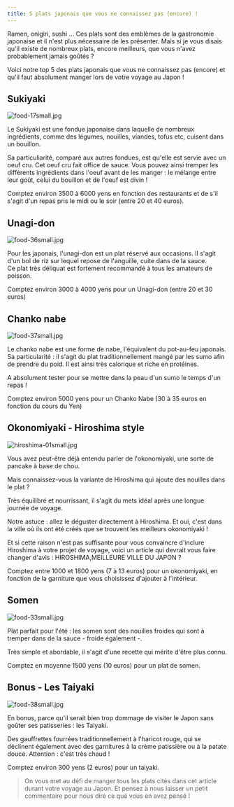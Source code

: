 ```yaml
---
title: 5 plats japonais que vous ne connaissez pas (encore) ! 
---
```


Ramen, onigiri, sushi ... Ces plats sont des emblèmes de la gastronomie japonaise et il n'est plus nécessaire de les présenter. Mais si je vous disais qu'il existe de nombreux plats, encore meilleurs, que vous n'avez probablement jamais goûtés ?

<!--more-->

Voici notre top 5 des plats japonais que vous ne connaissez pas (encore) et qu'il faut absolument manger lors de votre voyage au Japon !

## Sukiyaki

![food-17small.jpg](/images/food-17small.jpg)

Le Sukiyaki est une fondue japonaise dans laquelle de nombreux ingrédients, comme des légumes, nouilles, viandes, tofus etc, cuisent dans un bouillon.

Sa particuliarité, comparé aux autres fondues, est qu'elle est servie avec un oeuf cru. Cet oeuf cru fait office de sauce. Vous pouvez ainsi tremper les différents ingrédients dans l'oeuf avant de les manger : le mélange entre leur goût, celui du bouillon et de l'oeuf est divin !

Comptez environ 3500 à 6000 yens en fonction des restaurants et de s'il s'agit d'un repas pris le midi ou le soir (entre 20 et 40 euros).

## Unagi-don

![food-36small.jpg](/images/food-36small.jpg)

Pour les japonais, l'unagi-don est un plat réservé aux occasions. Il s'agit d'un bol de riz sur lequel repose de l'anguille, cuite dans de la sauce.  
Ce plat très déliquat est fortement recommandé à tous les amateurs de poisson.

Comptez environ 3000 à 4000 yens pour un Unagi-don (entre 20 et 30 euros)

## Chanko nabe

![food-37small.jpg](/images/food-37small.jpg)

Le chanko nabe est une forme de nabe, l'équivalent du pot-au-feu japonais. Sa particularité : il s'agit du plat traditionnellement mangé par les sumo afin de prendre du poid. Il est ainsi très calorique et riche en protéines.

A absolument tester pour se mettre dans la peau d'un sumo le temps d'un repas !

Comptez environ 5000 yens pour un Chanko Nabe (30 à 35 euros en fonction du cours du Yen)

## Okonomiyaki - Hiroshima style

![hiroshima-01small.jpg](/images/hiroshima-01small.jpg)

Vous avez peut-être déjà entendu parler de l'okonomiyaki, une sorte de pancake à base de chou.

Mais connaissez-vous la variante de Hiroshima qui ajoute des nouilles dans le plat ?

Très équilibré et nourrissant, il s'agit du mets idéal après une longue journée de voyage.

Notre astuce : allez le déguster directement à Hiroshima. Et oui, c'est dans la ville où ils ont été créés que se trouvent les meilleurs okonomiyaki !

Et si cette raison n'est pas suffisante pour vous convaincre d'inclure Hiroshima à votre projet de voyage, voici un article qui devrait vous faire changer d'avis : HIROSHIMA,MEILLEURE VILLE DU JAPON ?

Comptez entre 1000 et 1800 yens (7 à 13 euros) pour un okonomiyaki, en fonction de la garniture que vous choisissez d'ajouter à l'intérieur.

## Somen

![food-33small.jpg](/images/food-33small.jpg)

Plat parfait pour l'été : les somen sont des nouilles froides qui sont à tremper dans de la sauce - froide également -.

Très simple et abordable, il s'agit d'une recette qui mérite d'être plus connu.

Comptez en moyenne 1500 yens (10 euros) pour un plat de somen.

## Bonus - Les Taiyaki

![food-38small.jpg](/images/food-38small.jpg)

En bonus, parce qu'il serait bien trop dommage de visiter le Japon sans goûter ses patisseries : les Taiyaki.

Des gauffrettes fourrées traditionnellement à l'haricot rouge, qui se déclinent également avec des garnitures à la crème patissière ou à la patate douce.
Attention : c'est très chaud !

Comptez environ 300 yens (2 euros) pour un taiyaki.

> On vous met au défi de manger tous les plats cités dans cet article durant votre voyage au Japon. Et pensez à nous laisser un petit commentaire pour nous dire ce que vous en avez pensé !
